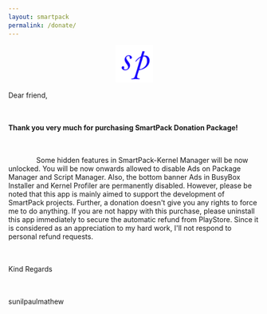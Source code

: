 ```yaml
---
layout: smartpack
permalink: /donate/
---
```


<style>
    tab1 { padding-left: 4em; }
</style>

<p style="text-align: center;"><img src="https://github.com/SmartPack/SmartPack.github.io/blob/master/asset/pic009.png?raw=true" alt="" width="75" height="75" /></p>

<p style="text-align: justify;">Dear friend,<br><br>

<br><strong>Thank you very much for purchasing SmartPack Donation Package!</strong><br><br>

<br><tab1>Some hidden features in SmartPack-Kernel Manager will be now unlocked. You will be now onwards allowed to disable Ads on Package Manager and Script Manager. Also, the bottom banner Ads in BusyBox Installer and Kernel Profiler are permanently disabled. However, please be noted that this app is mainly aimed to support the development of SmartPack projects. Further, a donation doesn't give you any rights to force me to do anything. If you are not happy with this purchase, please uninstall this app immediately to secure the automatic refund from PlayStore. Since it is considered as an appreciation to my hard work, I'll not respond to personal refund requests.<br><br>

<br>Kind Regards<br><br>

<br>sunilpaulmathew</tab1></p>
